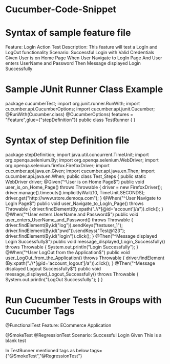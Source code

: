 # Cucumber-Code-Snippet

# Syntax of sample feature file
Feature: LogIn Action Test
Description: This feature will test a LogIn and LogOut functionality
Scenario: Successful Login with Valid Credentials
Given User is on Home Page
When User Navigate to LogIn Page
And User enters UserName and Password
Then Message displayed Login Successfully



# Sample JUnit Runner Class Example
package cucumberTest;
import org.junit.runner.RunWith;
import cucumber.api.CucumberOptions;
import cucumber.api.junit.Cucumber;
@RunWith(Cucumber.class)
@CucumberOptions( features = "Feature",glue={"stepDefinition"})
public class TestRunner {
}



# Syntax of step Definition file
package stepDefinition;
import java.util.concurrent.TimeUnit;
import org.openqa.selenium.By;
import org.openqa.selenium.WebDriver;
import org.openqa.selenium.firefox.FirefoxDriver;
import cucumber.api.java.en.Given;
import cucumber.api.java.en.Then;
import cucumber.api.java.en.When;
public class Test_Steps {
public static WebDriver driver;
@Given("^User is on Home Page$")
public void user_is_on_Home_Page() throws Throwable {
 driver = new FirefoxDriver();
 driver.manage().timeouts().implicitlyWait(10, TimeUnit.SECONDS);
 driver.get("http://www.store.demoqa.com");
}
@When("^User Navigate to LogIn Page$")
public void user_Navigate_to_LogIn_Page() throws Throwable {
driver.findElement(By.xpath(".//*[@id='account']/a")).click();
}
@When("^User enters UserName and Password$")
public void user_enters_UserName_and_Password() throws Throwable {
 driver.findElement(By.id("log")).sendKeys("testuser_1");
 driver.findElement(By.id("pwd")).sendKeys("Test@123");
 driver.findElement(By.id("login")).click();
}
@Then("^Message displayed Login Successfully$")
public void message_displayed_Login_Successfully() throws Throwable {
System.out.println("Login Successfully");
}
@When("^User LogOut from the Application$")
public void user_LogOut_from_the_Application() throws Throwable {
driver.findElement
(By.xpath(".//*[@id='account_logout']/a")).click();
}
@Then("^Message displayed Logout Successfully$")
public void message_displayed_Logout_Successfully() throws Throwable {
 System.out.println("LogOut Successfully");
}
}


# Run Cucumber Tests in Groups with Cucumber Tags

@FunctionalTest
Feature: ECommerce Application

@SmokeTest @RegressionTest
Scenario: Successful Login
Given This is a blank test

In TestRunner mentioned tags as below
tags= {"@SmokeTest","@RegressionTest"}






